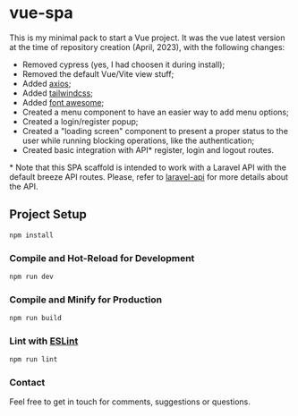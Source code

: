 # vue-spa

This is my minimal pack to start a Vue project.
It was the vue latest version at the time of repository creation (April, 2023), with the following changes:
- Removed cypress (yes, I had choosen it during install);
- Removed the default Vue/Vite view stuff;
- Added [axios](https://axios-http.com/docs/intro);
- Added [tailwindcss](https://tailwindcss.com/);
- Added [font awesome](https://fontawesome.com/);
- Created a menu component to have an easier way to add menu options;
- Created a login/register popup;
- Created a "loading screen" component to present a proper status to the user while running blocking operations, like the authentication;
- Created basic integration with API* register, login and logout routes.

\* Note that this SPA scaffold is intended to work with a Laravel API with the default breeze API routes.
Please, refer to [laravel-api](https://github.com/regesmendes/laravel-api) for more details about the API.

## Project Setup

```sh
npm install
```

### Compile and Hot-Reload for Development

```sh
npm run dev
```

### Compile and Minify for Production

```sh
npm run build
```

### Lint with [ESLint](https://eslint.org/)

```sh
npm run lint
```

### Contact
Feel free to get in touch for comments, suggestions or questions.